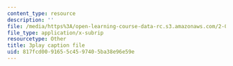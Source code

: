 ```yaml
---
content_type: resource
description: ''
file: /media/https%3A/open-learning-course-data-rc.s3.amazonaws.com/2-003sc-engineering-dynamics-fall-2011/817fcd0091655c4597405ba38e96e59e_GUvoVvXwoOQ.vtt
file_type: application/x-subrip
resourcetype: Other
title: 3play caption file
uid: 817fcd00-9165-5c45-9740-5ba38e96e59e
---
```

